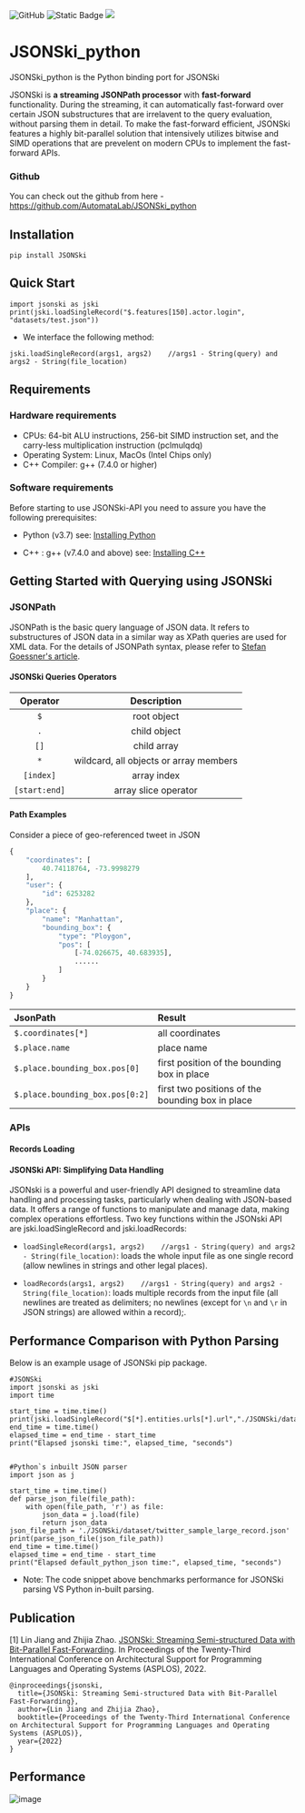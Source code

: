 ![GitHub](https://img.shields.io/github/license/AutomataLab/JSONSki_nodejs)
![Static Badge](https://img.shields.io/badge/code_size-236.9%20kB-blue)
![](https://img.shields.io/badge/linux-macos-green)

# JSONSki_python
JSONSki_python is the Python binding port for JSONSki

JSONSki is **a streaming JSONPath processor** with **fast-forward** functionality. During the streaming, it can automatically fast-forward over certain JSON substructures that are irrelavent to the query evaluation, without parsing them in detail. To make the fast-forward efficient, JSONSki features a highly bit-parallel solution that intensively utilizes bitwise and SIMD operations that are prevelent on modern CPUs to implement the fast-forward APIs. 


### Github
You can check out the github from here - https://github.com/AutomataLab/JSONSki_python


## Installation
```
pip install JSONSki
```

## Quick Start

```
import jsonski as jski
print(jski.loadSingleRecord("$.features[150].actor.login", "datasets/test.json"))
```

- We interface the following method:
```
jski.loadSingleRecord(args1, args2)    //args1 - String(query) and args2 - String(file_location)
```

## Requirements

### Hardware requirements

- CPUs: 64-bit ALU instructions, 256-bit SIMD instruction set, and the carry-less multiplication instruction (pclmulqdq)
- Operating System: Linux, MacOs (Intel Chips only) 
- C++ Compiler: g++ (7.4.0 or higher)


### Software requirements

Before starting to use JSONSki-API you need to assure you have the following prerequisites:

- Python (v3.7) see: [Installing Python](https://www.python.org/downloads/release/python-3100/)

- C++ : g++ (v7.4.0 and above) see: [Installing C++](https://gcc.gnu.org/install/)


## Getting Started with Querying using JSONSki
### JSONPath
JSONPath is the basic query language of JSON data. It refers to substructures of JSON data in a similar way as XPath queries are used for XML data. For the details of JSONPath syntax, please refer to [Stefan Goessner's article](https://goessner.net/articles/JsonPath/index.html#e2). 

#### JSONSki Queries Operators
| Operator                  |   Description     |
| :-----------------------: |:-----------------:|
| `$`                       | root object              |
| `.`                       | child object      |
| `[]`                       | child array      |
| `*`                       | wildcard, all objects or array members          |
| `[index]`             | array index      |
| `[start:end]`             | array slice operator      |


#### Path Examples
Consider a piece of geo-referenced tweet in JSON
```python
{
    "coordinates": [
        40.74118764, -73.9998279
    ],
    "user": {
        "id": 6253282
    },
    "place": {
        "name": "Manhattan",
        "bounding_box": {
            "type": "Ploygon",
            "pos": [
                [-74.026675, 40.683935],
                ......
            ]
        }
    }
}
```
| JsonPath | Result |
| :------- | :----- |
| `$.coordinates[*]` | all coordinates     |
| `$.place.name` | place name   |
| `$.place.bounding_box.pos[0]`| first position of the bounding box in place                      |
| `$.place.bounding_box.pos[0:2]`| first two positions of the bounding box in place                      |


### APIs
#### Records Loading 
#### JSONSki API: Simplifying Data Handling

JSONski is a powerful and user-friendly API designed to streamline data handling and processing tasks, particularly when dealing with JSON-based data. It offers a range of functions to manipulate and manage data, making complex operations effortless. Two key functions within the JSONski API are jski.loadSingleRecord and jski.loadRecords:


- `loadSingleRecord(args1, args2)    //args1 - String(query) and args2 - String(file_location)`: loads the whole input file as one single record (allow newlines in strings and other legal places). 

- `loadRecords(args1, args2)    //args1 - String(query) and args2 - String(file_location)`: loads multiple records from the input file (all newlines are treated as delimiters; no newlines (except for `\n` and `\r` in JSON strings) are allowed within a record);.


## Performance Comparison with Python Parsing
Below is an example usage of JSONSki pip package. 
```
#JSONSki
import jsonski as jski
import time

start_time = time.time()
print(jski.loadSingleRecord("$[*].entities.urls[*].url","./JSONSki/dataset/twitter_sample_large_record.json"))
end_time = time.time()
elapsed_time = end_time - start_time
print("Elapsed jsonski time:", elapsed_time, "seconds")


#Python`s inbuilt JSON parser
import json as j

start_time = time.time()
def parse_json_file(file_path):
    with open(file_path, 'r') as file:
        json_data = j.load(file)
        return json_data
json_file_path = './JSONSki/dataset/twitter_sample_large_record.json'
print(parse_json_file(json_file_path))
end_time = time.time()
elapsed_time = end_time - start_time
print("Elapsed default_python_json time:", elapsed_time, "seconds")
```
- Note: The code snippet above benchmarks performance for JSONSki parsing VS Python in-built parsing.


## Publication
[1] Lin Jiang and Zhijia Zhao. [JSONSki: Streaming Semi-structured Data with Bit-Parallel Fast-Forwarding](https://dl.acm.org/doi/10.1145/3503222.3507719). In Proceedings of the Twenty-Third International Conference on Architectural Support for Programming Languages and Operating Systems (ASPLOS), 2022.
```
@inproceedings{jsonski,
  title={JSONSki: Streaming Semi-structured Data with Bit-Parallel Fast-Forwarding},
  author={Lin Jiang and Zhijia Zhao},
  booktitle={Proceedings of the Twenty-Third International Conference on Architectural Support for Programming Languages and Operating Systems (ASPLOS)},
  year={2022}
}
```

## Performance

![image](https://i.imgur.com/DNGbm8w.png)





